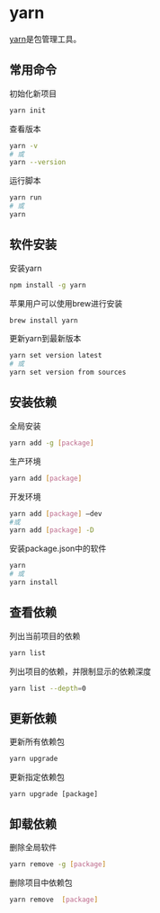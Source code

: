 # yarn
[yarn](https://yarnpkg.com/getting-started)是包管理工具。
## 常用命令
初始化新项目
```bash
yarn init
```
查看版本
```bash
yarn -v
# 或
yarn --version
```
运行脚本
```bash
yarn run
# 或
yarn
```
## 软件安装
安装yarn
```bash
npm install -g yarn
```
苹果用户可以使用brew进行安装
```bash
brew install yarn
```
更新yarn到最新版本
```bash
yarn set version latest
# 或
yarn set version from sources
```
## 安装依赖
全局安装
```bash
yarn add -g [package]
```
生产环境
```bash
yarn add [package]
```
开发环境
```bash
yarn add [package] –dev
#或
yarn add [package] -D
```
安装package.json中的软件
```bash
yarn
# 或
yarn install
```
## 查看依赖
列出当前项目的依赖
```bash
yarn list
```
列出项目的依赖，并限制显示的依赖深度
```bash
yarn list --depth=0
```
## 更新依赖
更新所有依赖包
```bash
yarn upgrade
```
更新指定依赖包
```
yarn upgrade [package]
```
## 卸载依赖
删除全局软件
```bash
yarn remove -g [package]
```
删除项目中依赖包
```bash
yarn remove  [package]
```









